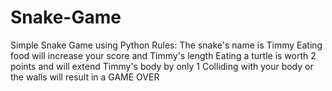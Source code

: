 # Snake-Game
Simple Snake Game using Python
Rules:
    The snake's name is Timmy
    Eating food will increase your score and Timmy's length
        Eating a turtle is worth 2 points and will extend Timmy's body by only 1
    Colliding with your body or the walls will result in a GAME OVER
